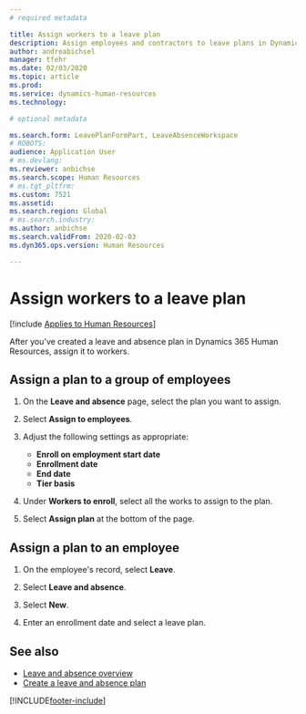 ```yaml
---
# required metadata

title: Assign workers to a leave plan
description: Assign employees and contractors to leave plans in Dynamics 365 Human Resources.
author: andreabichsel
manager: tfehr
ms.date: 02/03/2020
ms.topic: article
ms.prod: 
ms.service: dynamics-human-resources
ms.technology: 

# optional metadata

ms.search.form: LeavePlanFormPart, LeaveAbsenceWorkspace
# ROBOTS: 
audience: Application User
# ms.devlang: 
ms.reviewer: anbichse
ms.search.scope: Human Resources
# ms.tgt_pltfrm: 
ms.custom: 7521
ms.assetid: 
ms.search.region: Global
# ms.search.industry: 
ms.author: anbichse
ms.search.validFrom: 2020-02-03
ms.dyn365.ops.version: Human Resources

---
```


# Assign workers to a leave plan

[!include [Applies to Human Resources](../includes/applies-to-hr.md)]

After you've created a leave and absence plan in Dynamics 365 Human Resources, assign it to workers.

## Assign a plan to a group of employees

1. On the **Leave and absence** page, select the plan you want to assign.

2. Select **Assign to employees**.

3. Adjust the following settings as appropriate:

   - **Enroll on employment start date**
   - **Enrollment date**
   - **End date**
   - **Tier basis**

4. Under **Workers to enroll**, select all the works to assign to the plan.

5. Select **Assign plan** at the bottom of the page.

## Assign a plan to an employee

1. On the employee's record, select **Leave**.

2. Select **Leave and absence**.

3. Select **New**.

4. Enter an enrollment date and select a leave plan.

## See also

- [Leave and absence overview](hr-leave-and-absence-overview.md)
- [Create a leave and absence plan](hr-leave-and-absence-plans.md)

[!INCLUDE[footer-include](../includes/footer-banner.md)]